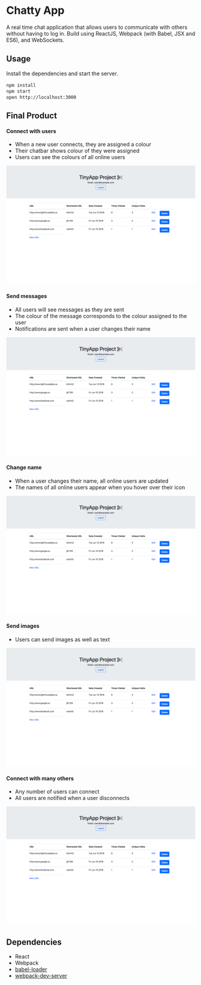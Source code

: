 Chatty App
=====================

A real time chat application that allows users to communicate with others without having to log in. Build using ReactJS, Webpack (with Babel, JSX and ES6), and WebSockets.

## Usage
Install the dependencies and start the server.

```
npm install
npm start
open http://localhost:3000
```

## Final Product
#### Connect with users

- When a new user connects, they are assigned a colour
- Their chatbar shows colour of they were assigned
- Users can see the colours of all online users

!["GIF of user connecting"](https://github.com/emilyhfdong/TinyApp/blob/master/docs/url-index.png)

#### Send messages

- All users will see messages as they are sent
- The colour of the message corresponds to the colour assigned to the user
- Notifications are sent when a user changes their name

!["GIF of sending messages "](https://github.com/emilyhfdong/TinyApp/blob/master/docs/url-index.png)

#### Change name

- When a user changes their name, all online users are updated
- The names of all online users appear when you hover over their icon

!["GIF of changing name"](https://github.com/emilyhfdong/TinyApp/blob/master/docs/url-index.png)

#### Send images

- Users can send images as well as text

!["GIF of sending images"](https://github.com/emilyhfdong/TinyApp/blob/master/docs/url-index.png)

#### Connect with many others

- Any number of users can connect
- All users are notified when a user disconnects

!["GIF of third user"](https://github.com/emilyhfdong/TinyApp/blob/master/docs/url-index.png)


## Dependencies

* React
* Webpack
* [babel-loader](https://github.com/babel/babel-loader)
* [webpack-dev-server](https://github.com/webpack/webpack-dev-server)
